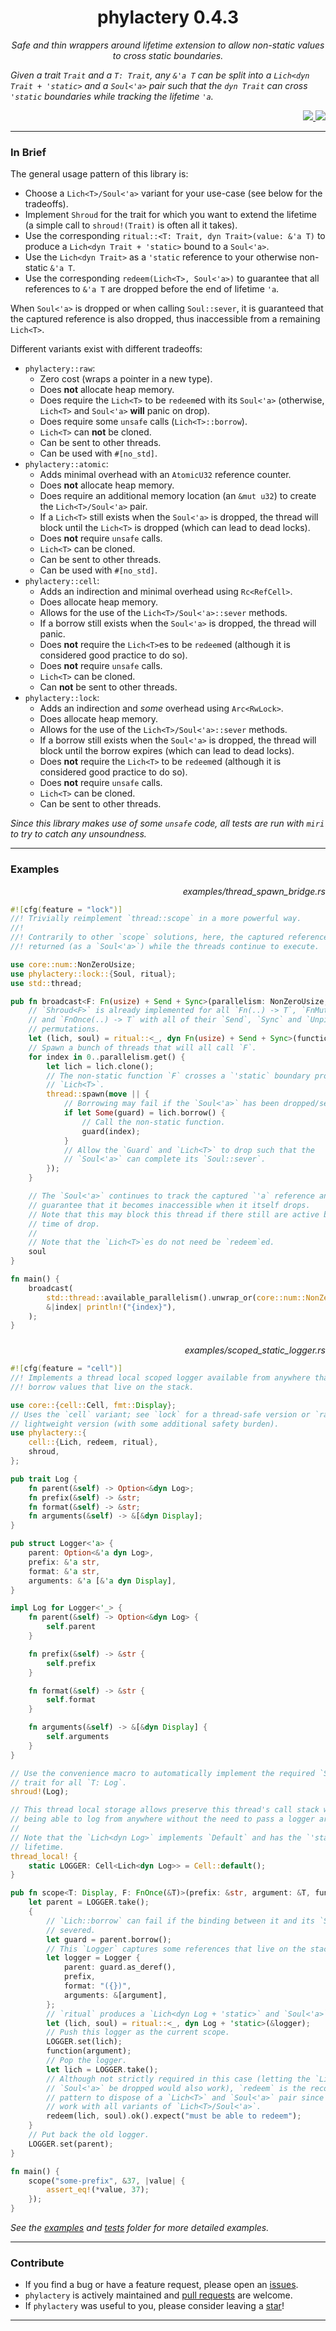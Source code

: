 <div align="center"> <h1> phylactery 0.4.3 </h1> </div>

<p align="center">
    <em> 
Safe and thin wrappers around lifetime extension to allow non-static values to cross static boundaries.

Given a trait `Trait` and a `T: Trait`, any `&'a T` can be split into a `Lich<dyn Trait + 'static>` and a `Soul<'a>` pair such that the `dyn Trait` can cross `'static` boundaries while tracking the lifetime `'a`.
    </em>
</p>

<div align="right">
    <a href="https://github.com/Magicolo/phylactery/actions/workflows/test.yml"> <img src="https://github.com/Magicolo/phylactery/actions/workflows/test.yml/badge.svg"> </a>
    <a href="https://crates.io/crates/phylactery"> <img src="https://img.shields.io/crates/v/phylactery.svg"> </a>
</div>

---
### In Brief

The general usage pattern of this library is:
- Choose a `Lich<T>/Soul<'a>` variant for your use-case (see below for the tradeoffs).
- Implement `Shroud` for the trait for which you want to extend the lifetime (a simple call to `shroud!(Trait)` is often all it takes).
- Use the corresponding `ritual::<T: Trait, dyn Trait>(value: &'a T)` to produce a `Lich<dyn Trait + 'static>` bound to a `Soul<'a>`.
- Use the `Lich<dyn Trait>` as a `'static` reference to your otherwise non-static `&'a T`.
- Use the corresponding `redeem(Lich<T>, Soul<'a>)` to guarantee that all references to `&'a T` are dropped before the end of lifetime `'a`.

When `Soul<'a>` is dropped or when calling `Soul::sever`, it is guaranteed that the captured reference is also dropped, thus
inaccessible from a remaining `Lich<T>`.

Different variants exist with different tradeoffs:
- `phylactery::raw`:
    - Zero cost (wraps a pointer in a new type).
    - Does **not** allocate heap memory.
    - Does require the `Lich<T>` to be `redeem`ed with its `Soul<'a>` (otherwise, `Lich<T>` and `Soul<'a>` **will** panic on drop).
    - Does require some `unsafe` calls (`Lich<T>::borrow`).
    - `Lich<T>` can **not** be cloned.
    - Can be sent to other threads.
    - Can be used with `#[no_std]`.
- `phylactery::atomic`:
    - Adds minimal overhead with an `AtomicU32` reference counter.
    - Does **not** allocate heap memory.
    - Does require an additional memory location (an `&mut u32`) to create the `Lich<T>/Soul<'a>` pair.
    - If a `Lich<T>` still exists when the `Soul<'a>` is dropped, the thread will block until the `Lich<T>` is dropped (which can lead to dead locks).
    - Does **not** require `unsafe` calls.
    - `Lich<T>` can be cloned.
    - Can be sent to other threads.
    - Can be used with `#[no_std]`.
- `phylactery::cell`:
    - Adds an indirection and minimal overhead using `Rc<RefCell>`.
    - Does allocate heap memory.
    - Allows for the use of the `Lich<T>/Soul<'a>::sever` methods.
    - If a borrow still exists when the `Soul<'a>` is dropped, the thread will panic.
    - Does **not** require the `Lich<T>`es to be `redeem`ed (although it is considered good practice to do so).
    - Does **not** require `unsafe` calls.
    - `Lich<T>` can be cloned.
    - Can **not** be sent to other threads.
- `phylactery::lock`:
    - Adds an indirection and *some* overhead using `Arc<RwLock>`.
    - Does allocate heap memory.
    - Allows for the use of the `Lich<T>/Soul<'a>::sever` methods.
    - If a borrow still exists when the `Soul<'a>` is dropped, the thread will block until the borrow expires (which can lead to dead locks).
    - Does **not** require the `Lich<T>` to be `redeem`ed (although it is considered good practice to do so).
    - Does **not** require `unsafe` calls.
    - `Lich<T>` can be cloned.
    - Can be sent to other threads.
    
*Since this library makes use of some `unsafe` code, all tests are run with `miri` to try to catch any unsoundness.*

---
### Examples

<p align="right"><em> examples/thread_spawn_bridge.rs </em></p>

```rust
#![cfg(feature = "lock")]
//! Trivially reimplement `thread::scope` in a more powerful way.
//!
//! Contrarily to other `scope` solutions, here, the captured reference can be
//! returned (as a `Soul<'a>`) while the threads continue to execute.

use core::num::NonZeroUsize;
use phylactery::lock::{Soul, ritual};
use std::thread;

pub fn broadcast<F: Fn(usize) + Send + Sync>(parallelism: NonZeroUsize, function: &F) -> Soul<'_> {
    // `Shroud<F>` is already implemented for all `Fn(..) -> T`, `FnMut(..) -> T`
    // and `FnOnce(..) -> T` with all of their `Send`, `Sync` and `Unpin`
    // permutations.
    let (lich, soul) = ritual::<_, dyn Fn(usize) + Send + Sync>(function);
    // Spawn a bunch of threads that will all call `F`.
    for index in 0..parallelism.get() {
        let lich = lich.clone();
        // The non-static function `F` crosses a `'static` boundary protected by the
        // `Lich<T>`.
        thread::spawn(move || {
            // Borrowing may fail if the `Soul<'a>` has been dropped/severed.
            if let Some(guard) = lich.borrow() {
                // Call the non-static function.
                guard(index);
            }
            // Allow the `Guard` and `Lich<T>` to drop such that the
            // `Soul<'a>` can complete its `Soul::sever`.
        });
    }

    // The `Soul<'a>` continues to track the captured `'a` reference and will
    // guarantee that it becomes inaccessible when it itself drops.
    // Note that this may block this thread if there still are active borrows at the
    // time of drop.
    //
    // Note that the `Lich<T>`es do not need be `redeem`ed.
    soul
}

fn main() {
    broadcast(
        std::thread::available_parallelism().unwrap_or(core::num::NonZeroUsize::MIN),
        &|index| println!("{index}"),
    );
}

```

###

<p align="right"><em> examples/scoped_static_logger.rs </em></p>

```rust
#![cfg(feature = "cell")]
//! Implements a thread local scoped logger available from anywhere that can
//! borrow values that live on the stack.

use core::{cell::Cell, fmt::Display};
// Uses the `cell` variant; see `lock` for a thread-safe version or `raw` for a even more
// lightweight version (with some additional safety burden).
use phylactery::{
    cell::{Lich, redeem, ritual},
    shroud,
};

pub trait Log {
    fn parent(&self) -> Option<&dyn Log>;
    fn prefix(&self) -> &str;
    fn format(&self) -> &str;
    fn arguments(&self) -> &[&dyn Display];
}

pub struct Logger<'a> {
    parent: Option<&'a dyn Log>,
    prefix: &'a str,
    format: &'a str,
    arguments: &'a [&'a dyn Display],
}

impl Log for Logger<'_> {
    fn parent(&self) -> Option<&dyn Log> {
        self.parent
    }

    fn prefix(&self) -> &str {
        self.prefix
    }

    fn format(&self) -> &str {
        self.format
    }

    fn arguments(&self) -> &[&dyn Display] {
        self.arguments
    }
}

// Use the convenience macro to automatically implement the required `Shroud`
// trait for all `T: Log`.
shroud!(Log);

// This thread local storage allows preserve this thread's call stack while
// being able to log from anywhere without the need to pass a logger around.
//
// Note that the `Lich<dyn Log>` implements `Default` and has the `'static`
// lifetime.
thread_local! {
    static LOGGER: Cell<Lich<dyn Log>> = Cell::default();
}

pub fn scope<T: Display, F: FnOnce(&T)>(prefix: &str, argument: &T, function: F) {
    let parent = LOGGER.take();
    {
        // `Lich::borrow` can fail if the binding between it and its `Soul<'a>` has been
        // severed.
        let guard = parent.borrow();
        // This `Logger` captures some references that live on the stack.
        let logger = Logger {
            parent: guard.as_deref(),
            prefix,
            format: "({})",
            arguments: &[argument],
        };
        // `ritual` produces a `Lich<dyn Log + 'static>` and `Soul<'a>` pair.
        let (lich, soul) = ritual::<_, dyn Log + 'static>(&logger);
        // Push this logger as the current scope.
        LOGGER.set(lich);
        function(argument);
        // Pop the logger.
        let lich = LOGGER.take();
        // Although not strictly required in this case (letting the `Lich<T>` and
        // `Soul<'a>` be dropped would also work), `redeem` is the recommended
        // pattern to dispose of a `Lich<T>` and `Soul<'a>` pair since it is going to
        // work with all variants of `Lich<T>/Soul<'a>`.
        redeem(lich, soul).ok().expect("must be able to redeem");
    }
    // Put back the old logger.
    LOGGER.set(parent);
}

fn main() {
    scope("some-prefix", &37, |value| {
        assert_eq!(*value, 37);
    });
}

```

_See the [examples](examples/) and [tests](tests/) folder for more detailed examples._

---
### Contribute
- If you find a bug or have a feature request, please open an [issues](https://github.com/Magicolo/phylactery/issues).
- `phylactery` is actively maintained and [pull requests](https://github.com/Magicolo/phylactery/pulls) are welcome.
- If `phylactery` was useful to you, please consider leaving a [star](https://github.com/Magicolo/phylactery)!

---
